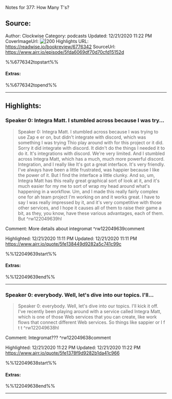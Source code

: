 Notes for 377: How Many T's?

## Source:
Author: Clockwise
Category: podcasts
Updated: 12/21/2020 11:22 PM
CoverImageUrl: 
![|200](https://relayfm.s3.amazonaws.com/uploads/broadcast/image/12/clockwise_artwork.png)
Highlights URL: https://readwise.io/bookreview/6776342
SourceUrl: https://www.airr.io/episode/5fda6069df70d70cfd15152d

%%6776342topstart%%
#### Extras:

%%6776342topend%%


 
-----
 ## Highlights:

### Speaker 0: Integra Matt. I stumbled across because I was try...
>Speaker 0: Integra Matt. I stumbled across because I was trying to use Zap e er on, but didn't integrate with discord, which was something I was trying Thio play around with for this project or it did. Sorry it did integrate with discord. It didn't do the things I needed it to do it. It's integrations with discord. We're very limited. And I stumbled across Integra Matt, which has a much, much more powerful discord. Integration, and I really like It's got a great interface. It's very friendly. I've always have been a little frustrated, was happier because I like the power of it. But I find the interface a little clunky. And so, um, Integra Matt has this really great graphical sort of look at it, and it's much easier for my me to sort of wrap my head around what's happening in a workflow. Um, and I made this really fairly complex one for ah team project I'm working on and it works great. I have to say I was really impressed by it, and it's very competitive with those other services, and I hope it causes all of them to raise their game a bit, as they, you know, have these various advantages, each of them. But ^rw122049639hl

Comment: More details about integromat ^rw122049639comment

Highlighted: 12/21/2020 11:11 PM
Updated: 12/21/2020 11:11 PM
https://www.airr.io/quote/5fe138449d9282a5c741c99c

%%122049639start%%
#### Extras:

%%122049639end%%



------

### Speaker 0: everybody. Well, let's dive into our topics. I'll...
>Speaker 0: everybody. Well, let's dive into our topics. I'll kick it off. I've recently been playing around with a service called Integra Matt, which is one of those Web services that you can create, like work flows that connect different Web services. So things like sappier or I f t t ^rw122049638hl

Comment: Integromat??? ^rw122049638comment

Highlighted: 12/21/2020 11:22 PM
Updated: 12/21/2020 11:22 PM
https://www.airr.io/quote/5fe1378f9d9282b1da41c966

%%122049638start%%
#### Extras:

%%122049638end%%



------

